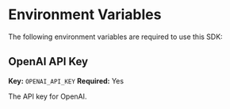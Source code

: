 # Environment Variables

The following environment variables are required to use this SDK:

## OpenAI API Key

**Key:** `OPENAI_API_KEY`
**Required:** Yes

The API key for OpenAI.